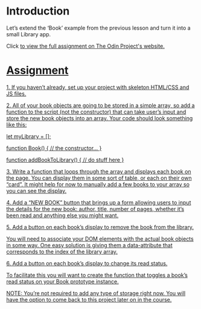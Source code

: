 <h1>Introduction</h1>

<p>Let’s extend the ‘Book’ example from the previous lesson and turn it into a small Library app.</p>

<p>Click <a href="https://www.theodinproject.com/lessons/node-path-javascript-library" target="_blank"> to view the full assignment on The Odin Project's website.</p>

<h1>Assignment</h1>

<p>1. If you haven’t already, set up your project with skeleton HTML/CSS and JS files.</p>

<p>2. All of your book objects are going to be stored in a simple array, so add a function to the script (not the constructor) that can take user’s input and store the new book objects into an array. Your code should look something like this:</p>

<p>let myLibrary = [];

function Book() {
// the constructor...
}

function addBookToLibrary() {
// do stuff here
}</p>

<p>3. Write a function that loops through the array and displays each book on the page. You can display them in some sort of table, or each on their own “card”. It might help for now to manually add a few books to your array so you can see the display.</p>

<p>4. Add a “NEW BOOK” button that brings up a form allowing users to input the details for the new book: author, title, number of pages, whether it’s been read and anything else you might want.</p>

<p>5. Add a button on each book’s display to remove the book from the library.</p>

<p>You will need to associate your DOM elements with the actual book objects in some way. One easy solution is giving them a data-attribute that corresponds to the index of the library array.</p>

<p>6. Add a button on each book’s display to change its read status.</p>

<p>To facilitate this you will want to create the function that toggles a book’s read status on your Book prototype instance.</p>

<p>NOTE: You’re not required to add any type of storage right now. You will have the option to come back to this project later on in the course.</p>
